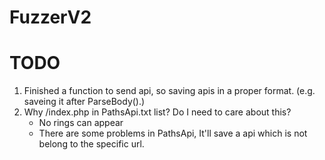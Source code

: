 # FuzzerV2

# TODO
1. Finished a function to send api, so saving apis in a proper format. (e.g. saveing it after ParseBody().)
2. Why /index.php in PathsApi.txt list? Do I need to care about this?
    - No rings can appear
    - There are some problems in PathsApi, It'll save a api which is not belong to the specific url.

  
